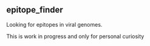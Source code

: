 ## epitope_finder
Looking for epitopes in viral genomes.

This is work in progress and only for personal curiosity
